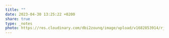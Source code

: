 ```yaml
---
title: ""
date: 2023-04-30 13:25:22 +0200
share: true
type: _notes
photo: https://res.cloudinary.com/dbi2zounq/image/upload/v1682853914/rjznvklbt5menakrponz.jpg
---
```


